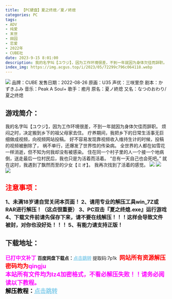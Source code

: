 ```yaml
---
title: 【PC硬盘】夏之终熄／夏ノ終熄
categories: PC
tags:
- ADV
- 纯爱
- 末世
- 田园
- 恋爱
- 2022年
- CUBE社
date: 2023-9-15 8:01:00
description: 我的名字叫【ユウジ】，因为工作环境很差，不到一年就因为身体欠佳而辞职。烦闷之时，决定搬到乡下的祖父母家去住。疗养期间，我把乡下的日常生活事无巨细做成视频，向视频网站投稿。好不容易发现靠视频收入维持生计的时候，投稿的视频被删除了，祸不单行，还爆发了世界性的传染病。全世界的人都在如雪花一样消逝，但不知为何我却没有被感染。住在同一个村子里的人一个接一个地病倒，送走最后一位村民后，我也只是为活着而活着。
index_img: https://img.acgus.top/i/2023/05/72299c796c064118.webp
---
```

![](https://img.acgus.top/i/2023/05/72299c796c064118.webp)
品牌：CUBE
发售日期：2022-08-26
原画：U35
声优：三咲里奈
剧本：かずきふみ
音乐：Peak A Soul+
歌手：癒月
原名：夏ノ終熄
又名：なつのおわり/夏之终熄

## 游戏简介：
我的名字叫【ユウジ】，因为工作环境很差，不到一年就因为身体欠佳而辞职。
烦闷之时，决定搬到乡下的祖父母家去住。
疗养期间，我把乡下的日常生活事无巨细做成视频，向视频网站投稿。
好不容易发现靠视频收入维持生计的时候，投稿的视频被删除了，
祸不单行，还爆发了世界性的传染病。
全世界的人都在如雪花一样消逝，但不知为何我却没有被感染。
住在同一个村子里的人一个接一个地病倒，送走最后一位村民后，我也只是为活着而活着。
“总有一天自己也会死吧。”
就在这时，我遇到了飘然而至的少女【ミオ】。
我再次找到了活着的感觉。
![](https://img.acgus.top/i/2023/05/d06195668f064128.webp)
![](https://img.acgus.top/i/2023/05/c2c010566e064125.webp)
![](https://img.acgus.top/i/2023/05/d959d73d74064121.webp)





## <font color=#FF0000 >注意事项：</font>
<font size=3><b>1、未满18岁请自觉关闭本页面！
2、请用专业的解压工具win_7Z或RAR进行解压！（这点很重要）
3、PC双击『夏之终熄.exe』运行游戏
4、下载文件前请先保存下来，请不要在线解压！！！这样会导致文件被封，对你也没好处！！！
5、有能力请支持正版！</b></font>

## 下载地址：
<font color=#FF00FF size=3><b>已打中文补丁</b></font>
<b>百度网盘下载点：</b><a href="https://pan.baidu.com/s/1YV-so1T5PDYWheDdYnEp_w?pwd=7p1k" style="color: #87CEEB;"><b>点击跳转</b></a> 提取码:7p1k
<a style="padding: 0" href="https://post.qingju.org/AD/"><img style="max-width:100%" src="https://img.acgus.top/i/2024/07/478f689b8021d8d499ab43d21acf137a.gif" alt=""></a>
<b><font color=#FF0000 size=4>网站所有资源解压密码均为</b></font><b><font color=#FF00FF size=4>qingju</font><font color=#FF0000 ></font></b><br><b><font color=#FF00FF size=4>本站所有文件均为lz4加密格式，不看必解压失败！！请务必阅读以下教程。</b></font><br><b><font color=#000 size=4>解压教程：</b><a href="https://post.qingju.org/tutorial/000/" style="color: #87CEEB;"><b>点击跳转</b></a>